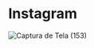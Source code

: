 # Instagram

![Captura de Tela (153)](https://user-images.githubusercontent.com/79586479/125140432-dfff0a00-e0e8-11eb-9bce-cc345b6296ab.png)
